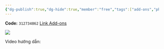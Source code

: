 ```yaml
---
{"dg-publish":true,"dg-hide":true,"member":"free","tags":["add-ons","phim",null],"permalink":"/vi-top-addons-mad-bear/audio-playback-controls/","hide":true,"dgPassFrontmatter":true}
---
```


**Code:** `312734862`
[Link Add-ons](https://ankiweb.net/shared/info/312734862)

![](https://i.imgur.com/qYqFErS.png)

Video hướng dẫn: